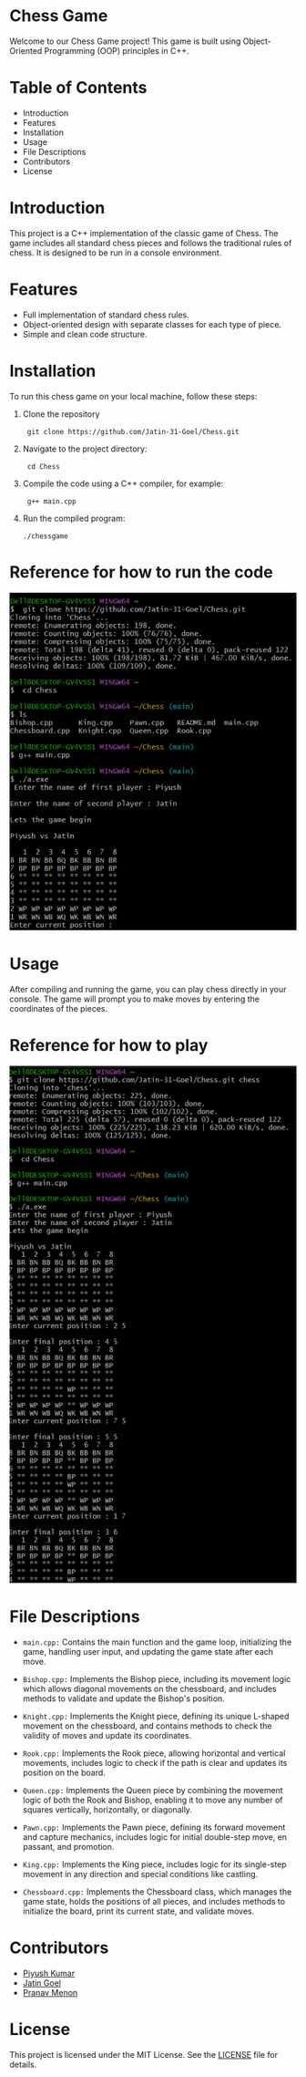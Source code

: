 # **Chess Game**

Welcome to our Chess Game project! This game is built using Object-Oriented Programming (OOP) principles in C++.

# **Table of Contents**

- Introduction
- Features
- Installation
- Usage
- File Descriptions
- Contributors
- License

# **Introduction**

This project is a C++ implementation of the classic game of Chess. The game includes all standard chess pieces and follows the traditional rules of chess. It is designed to be run in a console environment.

# **Features**

- Full implementation of standard chess rules.
- Object-oriented design with separate classes for each type of piece.
- Simple and clean code structure.

# **Installation**

To run this chess game on your local machine, follow these steps:

1. Clone the repository
   ```
    git clone https://github.com/Jatin-31-Goel/Chess.git
   ```
3. Navigate to the project directory:
   ``` 
    cd Chess
   ```
5. Compile the code using a C++ compiler, for example:
   ```   
    g++ main.cpp 
   ```

4. Run the compiled program:
   ```
   ./chessgame
   ```
# **Reference for how to run the code**
![Screenshot 2024-06-29 151744](Screenshot%202024-06-29%20151744.png)

# **Usage**

After compiling and running the game, you can play chess directly in your console. The game will prompt you to make moves by entering the coordinates of the pieces.

# **Reference for how to play**

![Screenshot 2024-06-29 180614](Screenshot%202024-06-29%20180614.png)

# **File Descriptions**
- `main.cpp:` 
Contains the main function and the game loop, initializing the game, handling user input, and updating the game state after each move.

- `Bishop.cpp:`
Implements the Bishop piece, including its movement logic which allows diagonal movements on the chessboard, and includes methods to validate and update the Bishop's position.

- `Knight.cpp:`
Implements the Knight piece, defining its unique L-shaped movement on the chessboard, and contains methods to check the validity of moves and update its coordinates.

- `Rook.cpp:`
Implements the Rook piece, allowing horizontal and vertical movements, includes logic to check if the path is clear and updates its position on the board.

- `Queen.cpp:`
Implements the Queen piece by combining the movement logic of both the Rook and Bishop, enabling it to move any number of squares vertically, horizontally, or diagonally.

- `Pawn.cpp:`
Implements the Pawn piece, defining its forward movement and capture mechanics, includes logic for initial double-step move, en passant, and promotion.

- `King.cpp:`
Implements the King piece, includes logic for its single-step movement in any direction and special conditions like castling.

- `Chessboard.cpp:`
Implements the Chessboard class, which manages the game state, holds the positions of all pieces, and includes methods to initialize the board, print its current state, and validate moves.

# **Contributors**

- [Piyush Kumar](https://github.com/Piyushkumar2004)
- [Jatin Goel](https://github.com/member1)
- [Pranav Menon](https://github.com/member2)

# **License**

This project is licensed under the MIT License. See the [LICENSE](LICENSE) file for details.


